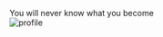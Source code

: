 You will never know what you become  
![profile](https://github.com/user-attachments/assets/d4f57ddb-7e0c-4427-afa4-f8f91e79574a)
